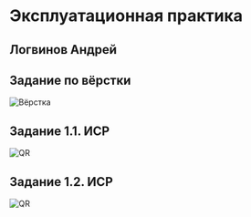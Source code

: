 # Эксплуатационная практика
## Логвинов Андрей


## Задание по вёрстки
![Вёрстка](http://qrcoder.ru/code/?https%3A%2F%2Fgithub.com%2Fherzenuni%2Fzadanie-po-markdown-i-git-krakadushka%2Fblob%2Fmain%2FREADME.md&4&0)

## Задание 1.1. ИСР
![QR](http://qrcoder.ru/code/?https%3A%2F%2Fgithub.com%2Fkrakadushka%2Fivt_2gr_3s_gr_practice%2Fblob%2Fmain%2F%25D0%259B%25D0%25BE%25D0%25B3%25D0%25B2%25D0%25B8%25D0%25BD%25D0%25BE%25D0%25B2%2520%25D0%2590%25D0%25BD%25D0%25B4%25D1%2580%25D0%25B5%25D0%25B9%2520%25D0%2594%25D0%25BC%25D0%25B8%25D1%2582%25D1%2580%25D0%25B8%25D0%25B5%25D0%25B2%25D0%25B8%25D1%2587%252C%25202%2520%25D0%25B3%25D1%2580%252C%25203%2520%25D0%25BF%2520%25D0%25B3%25D1%2580%252C%2520%25D0%2598%25D0%25A1%25D0%25A0%25201.1.pdf&4&0)

## Задание 1.2. ИСР
![QR](http://qrcoder.ru/code/?https%3A%2F%2Fgithub.com%2Fkrakadushka%2Fivt_2gr_3s_gr_practice%2Fblob%2Fmain%2Fimage.png&4&0)
